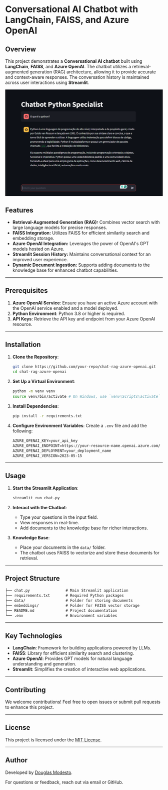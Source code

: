# Conversational AI Chatbot with LangChain, FAISS, and Azure OpenAI

## Overview

This project demonstrates a **Conversational AI chatbot** built using **LangChain**, **FAISS**, and **Azure OpenAI**. The chatbot utilizes a retrieval-augmented generation (RAG) architecture, allowing it to provide accurate and context-aware responses. The conversation history is maintained across user interactions using **Streamlit**.

![alt text](image.png)

## Features

- **Retrieval-Augmented Generation (RAG):** Combines vector search with large language models for precise responses.
- **FAISS Integration:** Utilizes FAISS for efficient similarity search and embedding storage.
- **Azure OpenAI Integration:** Leverages the power of OpenAI's GPT models hosted on Azure.
- **Streamlit Session History:** Maintains conversational context for an improved user experience.
- **Dynamic Document Ingestion:** Supports adding documents to the knowledge base for enhanced chatbot capabilities.

---

## Prerequisites

1. **Azure OpenAI Service**: Ensure you have an active Azure account with the OpenAI service enabled and a model deployed.
2. **Python Environment**: Python 3.8 or higher is required.
3. **API Keys**: Retrieve the API key and endpoint from your Azure OpenAI resource.

---

## Installation

1. **Clone the Repository**:
   ```bash
   git clone https://github.com/your-repo/chat-rag-azure-openai.git
   cd chat-rag-azure-openai
   ```

2. **Set Up a Virtual Environment**:
   ```bash
   python -m venv venv
   source venv/bin/activate # On Windows, use `venv\Scripts\activate`
   ```

3. **Install Dependencies**:
   ```bash
   pip install -r requirements.txt
   ```

4. **Configure Environment Variables**:
   Create a `.env` file and add the following:
   ```
   AZURE_OPENAI_KEY=your_api_key
   AZURE_OPENAI_ENDPOINT=https://your-resource-name.openai.azure.com/
   AZURE_OPENAI_DEPLOYMENT=your_deployment_name
   AZURE_OPENAI_VERSION=2023-05-15
   ```

---

## Usage

1. **Start the Streamlit Application**:
   ```bash
   streamlit run chat.py
   ```

2. **Interact with the Chatbot**:
   - Type your questions in the input field.
   - View responses in real-time.
   - Add documents to the knowledge base for richer interactions.

3. **Knowledge Base**:
   - Place your documents in the `data/` folder.
   - The chatbot uses FAISS to vectorize and store these documents for retrieval.

---

## Project Structure

```
├── chat.py                # Main Streamlit application
├── requirements.txt       # Required Python packages
├── data/                  # Folder for storing documents
├── embeddings/            # Folder for FAISS vector storage
├── README.md              # Project documentation
└── .env                   # Environment variables
```

---

## Key Technologies

- **LangChain**: Framework for building applications powered by LLMs.
- **FAISS**: Library for efficient similarity search and clustering.
- **Azure OpenAI**: Provides GPT models for natural language understanding and generation.
- **Streamlit**: Simplifies the creation of interactive web applications.

---

## Contributing

We welcome contributions! Feel free to open issues or submit pull requests to enhance this project.

---

## License

This project is licensed under the [MIT License](LICENSE).

---

## Author

Developed by [Douglas Modesto](https://github.com/dgmodesto).  

For questions or feedback, reach out via email or GitHub.